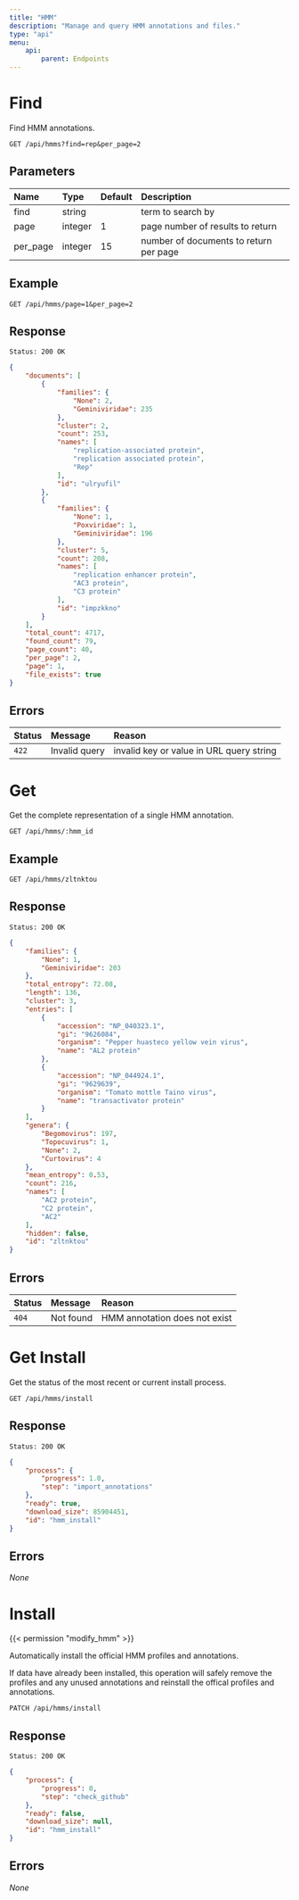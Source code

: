```yaml
---
title: "HMM"
description: "Manage and query HMM annotations and files."
type: "api"
menu:
    api:
        parent: Endpoints
---
```


# Find

Find HMM annotations.

```
GET /api/hmms?find=rep&per_page=2
```

## Parameters

| Name     | Type    | Default   | Description                            |
| :------- | :------ | :-------  | :------------------------------------- |
| find     | string  | 	         | term to search by                      |
| page     | integer | 1         | page number of results to return       |
| per_page | integer | 15        | number of documents to return per page |

## Example

```
GET /api/hmms/page=1&per_page=2
```

## Response

```
Status: 200 OK
```



```json
{
	"documents": [
		{
			"families": {
				"None": 2,
				"Geminiviridae": 235
			},
			"cluster": 2,
			"count": 253,
			"names": [
				"replication-associated protein",
				"replication associated protein",
				"Rep"
			],
			"id": "ulryufil"
		},
		{
			"families": {
				"None": 1,
				"Poxviridae": 1,
				"Geminiviridae": 196
			},
			"cluster": 5,
			"count": 208,
			"names": [
				"replication enhancer protein",
				"AC3 protein",
				"C3 protein"
			],
			"id": "impzkkno"
		}
	],
	"total_count": 4717,
	"found_count": 79,
	"page_count": 40,
	"per_page": 2,
	"page": 1,
	"file_exists": true
}
```

## Errors

| Status | Message       | Reason                                   |
| :----- | :------------ | :--------------------------------------- |
| `422`  | Invalid query | invalid key or value in URL query string |


# Get

Get the complete representation of a single HMM annotation.

```
GET /api/hmms/:hmm_id
```

## Example

```
GET /api/hmms/zltnktou
```

## Response

```
Status: 200 OK
```

```json
{
	"families": {
		"None": 1,
		"Geminiviridae": 203
	},
	"total_entropy": 72.08,
	"length": 136,
	"cluster": 3,
	"entries": [
		{
			"accession": "NP_040323.1",
			"gi": "9626084",
			"organism": "Pepper huasteco yellow vein virus",
			"name": "AL2 protein"
		},
		{
			"accession": "NP_044924.1",
			"gi": "9629639",
			"organism": "Tomato mottle Taino virus",
			"name": "transactivator protein"
		}
	],
	"genera": {
		"Begomovirus": 197,
		"Topocuvirus": 1,
		"None": 2,
		"Curtovirus": 4
	},
	"mean_entropy": 0.53,
	"count": 216,
	"names": [
		"AC2 protein",
		"C2 protein",
		"AC2"
	],
	"hidden": false,
	"id": "zltnktou"
}
```

## Errors

| Status | Message   | Reason                        |
| :----- | :-------- | :---------------------------- |
| `404`  | Not found | HMM annotation does not exist |


# Get Install

Get the status of the most recent or current install process.

```
GET /api/hmms/install
```

## Response

```
Status: 200 OK
```

```json
{
	"process": {
		"progress": 1.0,
		"step": "import_annotations"
	},
	"ready": true,
	"download_size": 85904451,
	"id": "hmm_install"
}
```

## Errors

_None_

# Install

{{< permission "modify_hmm" >}}

Automatically install the official HMM profiles and annotations.

If data have already been installed, this operation will safely remove the profiles and any unused annotations and reinstall the offical profiles and annotations.

```
PATCH /api/hmms/install
```

## Response

```
Status: 200 OK
```

```json
{
	"process": {
		"progress": 0,
		"step": "check_github"
	},
	"ready": false,
	"download_size": null,
	"id": "hmm_install"
}
```

## Errors

_None_
